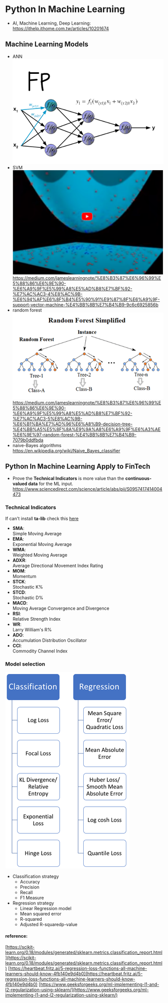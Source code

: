 # Python In Machine Learning
- AI, Machine Learning, Deep Learning:  
https://ithelp.ithome.com.tw/articles/10201674


## Machine Learning Models
- ANN  
![](https://github.com/D50000/Python-In-Machine-Learning/blob/master/images/FODQsVm.gif)
- SVM  
[![SVM algorithm visualization](https://github.com/D50000/Python-In-Machine-Learning/blob/master/images/svm.PNG)](https://www.youtube.com/watch?v=3liCbRZPrZA%29 "SVM algorithm visualization")  
https://medium.com/jameslearningnote/%E8%B3%87%E6%96%99%E5%88%86%E6%9E%90-%E6%A9%9F%E5%99%A8%E5%AD%B8%E7%BF%92-%E7%AC%AC3-4%E8%AC%9B-%E6%94%AF%E6%8F%B4%E5%90%91%E9%87%8F%E6%A9%9F-support-vector-machine-%E4%BB%8B%E7%B4%B9-9c6c6925856b
- random forest  
![](https://github.com/D50000/Python-In-Machine-Learning/blob/master/images/20116157LTKtxUlOqM.png)  
https://medium.com/jameslearningnote/%E8%B3%87%E6%96%99%E5%88%86%E6%9E%90-%E6%A9%9F%E5%99%A8%E5%AD%B8%E7%BF%92-%E7%AC%AC3-5%E8%AC%9B-%E6%B1%BA%E7%AD%96%E6%A8%B9-decision-tree-%E4%BB%A5%E5%8F%8A%E9%9A%A8%E6%A9%9F%E6%A3%AE%E6%9E%97-random-forest-%E4%BB%8B%E7%B4%B9-7079b0ddfbda
- naive-Bayes algorithms  
https://en.wikipedia.org/wiki/Naive_Bayes_classifier


## Python In Machine Learning Apply to FinTech
- Prove the **Technical Indicators** is more value than the **continuous-valued data** for the ML input.  
https://www.sciencedirect.com/science/article/abs/pii/S0957417414004473


### Technical Indicators
If can't install **ta-lib** check this [here](https://www.lfd.uci.edu/~gohlke/pythonlibs/#ta-lib)
- **SMA**:  
Simple Moving Average  
- **EMA**:  
Exponential Moving Average
- **WMA**:  
Weighted Moving Average
- **ADXR**:  
Average Directional Movement Index Rating
- **MOM**:  
Momentum
- **STCK**:  
Stochastic K%
- **STCD**:  
Stochastic D%
- **MACD**:  
Moving Average Convergence and Divergence
- **RSI**:  
Relative Strength Index
- **WR**:  
Larry William's R%
- **ADO**:  
 Accumulation Distribution Oscillator
 - **CCI**:  
 Commodity Channel Index

### Model selection
![](https://github.com/D50000/Python-In-Machine-Learning/blob/master/images/Loss_functions.PNG)
- Classification strategy  
    - Accuracy
    - Precision
    - Recall
    - F1 Measure
- Regression strategy  
    - Linear Regression model
    - Mean squared error
    - R-squared
    - Adjusted R-squaredp-value

#### reference:  
[https://scikit-learn.org/0.18/modules/generated/sklearn.metrics.classification_report.html](https://scikit-learn.org/0.18/modules/generated/sklearn.metrics.classification_report.html)
[https://heartbeat.fritz.ai/5-regression-loss-functions-all-machine-learners-should-know-4fb140e9d4b0](https://heartbeat.fritz.ai/5-regression-loss-functions-all-machine-learners-should-know-4fb140e9d4b0)
[https://www.geeksforgeeks.org/ml-implementing-l1-and-l2-regularization-using-sklearn/](https://www.geeksforgeeks.org/ml-implementing-l1-and-l2-regularization-using-sklearn/)
